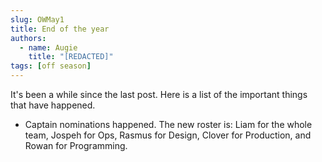 ```yaml
---
slug: OWMay1
title: End of the year
authors:
  - name: Augie
    title: "[REDACTED]"
tags: [off season]
---
```


It's been a while since the last post. Here is a list of the important things that have happened.

* Captain nominations happened. The new roster is: Liam for the whole team, Jospeh for Ops, Rasmus for Design, Clover for Production, and Rowan for Programming. 